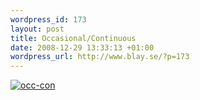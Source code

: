 ```yaml
--- 
wordpress_id: 173 
layout: post
title: Occasional/Continuous 
date: 2008-12-29 13:33:13 +01:00 
wordpress_url: http://www.blay.se/?p=173 
---
```


[![occ-con](http://www.blay.se/wp-content/uploads/2008/12/gar-till-medium-post.png "occ-con")](http://www.consumingexperience.com/2007/06/5-principles-for-web-20-success-jyri.html) 